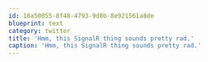 ```yaml
---
id: 18a50055-8f48-4793-9d0b-8e921561a8de
blueprint: text
category: twitter
title: 'Hmm, this SignalR thing sounds pretty rad.'
caption: 'Hmm, this SignalR thing sounds pretty rad.'
---
```

